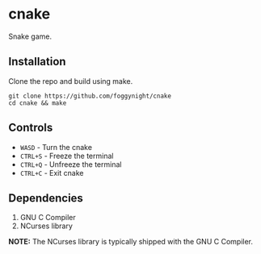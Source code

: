 # cnake

Snake game.


## Installation

Clone the repo and build using make.
```
git clone https://github.com/foggynight/cnake
cd cnake && make
```


## Controls

- `WASD` - Turn the cnake
- `CTRL+S` - Freeze the terminal
- `CTRL+Q` - Unfreeze the terminal
- `CTRL+C` - Exit cnake


## Dependencies

1. GNU C Compiler
2. NCurses library

**NOTE:** The NCurses library is typically shipped with the GNU C Compiler.
